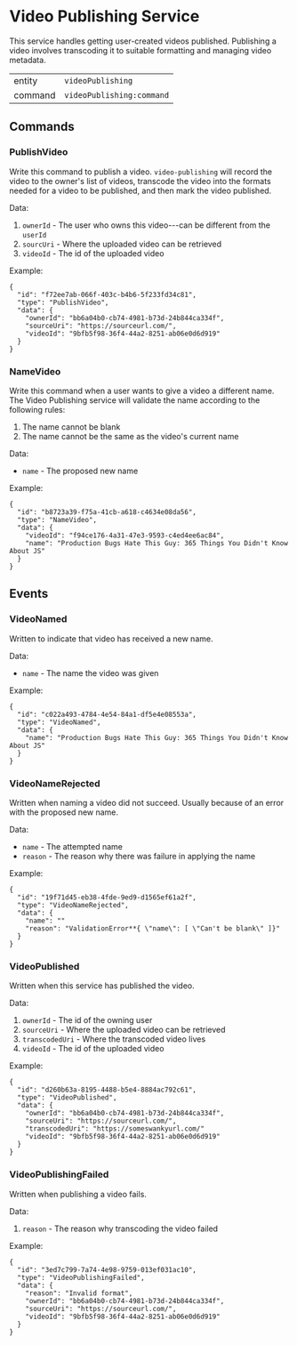 # Video Publishing Service

This service handles getting user-created videos published. Publishing a video involves transcoding it to suitable formatting and managing video metadata.

|         |                           |
| ------- | ------------------------- |
| entity  | `videoPublishing`         |
| command | `videoPublishing:command` |

## Commands

### PublishVideo

Write this command to publish a video. `video-publishing` will record the video to the owner's list of videos, transcode the video into the formats needed for a video to be published, and then mark the video published.

Data:

1. `ownerId` - The user who owns this video---can be different from the `userId`
2. `sourcUri` - Where the uploaded video can be retrieved
3. `videoId` - The id of the uploaded video

Example:

```
{
  "id": "f72ee7ab-066f-403c-b4b6-5f233fd34c81",
  "type": "PublishVideo",
  "data": {
    "ownerId": "bb6a04b0-cb74-4981-b73d-24b844ca334f",
    "sourceUri": "https://sourceurl.com/",
    "videoId": "9bfb5f98-36f4-44a2-8251-ab06e0d6d919"
  }
}
```

### NameVideo

Write this command when a user wants to give a video a different name. The Video Publishing service will validate the name according to the following rules:

1. The name cannot be blank
2. The name cannot be the same as the video's current name

Data:

- `name` - The proposed new name

Example:

```
{
  "id": "b8723a39-f75a-41cb-a618-c4634e08da56",
  "type": "NameVideo",
  "data": {
    "videoId": "f94ce176-4a31-47e3-9593-c4ed4ee6ac84",
    "name": "Production Bugs Hate This Guy: 365 Things You Didn't Know About JS"
  }
}
```

## Events

### VideoNamed

Written to indicate that video has received a new name.

Data:

- `name` - The name the video was given

Example:

```
{
  "id": "c022a493-4784-4e54-84a1-df5e4e08553a",
  "type": "VideoNamed",
  "data": {
    "name": "Production Bugs Hate This Guy: 365 Things You Didn't Know About JS"
  }
}
```

### VideoNameRejected

Written when naming a video did not succeed. Usually because of an error with the proposed new name.

Data:

- `name` - The attempted name
- `reason` - The reason why there was failure in applying the name

Example:

```
{
  "id": "19f71d45-eb38-4fde-9ed9-d1565ef61a2f",
  "type": "VideoNameRejected",
  "data": {
    "name": ""
    "reason": "ValidationError**{ \"name\": [ \"Can't be blank\" ]}"
  }
}
```

### VideoPublished

Written when this service has published the video.

Data:

1. `ownerId` - The id of the owning user
2. `sourceUri` - Where the uploaded video can be retrieved
3. `transcodedUri` - Where the transcoded video lives
4. `videoId` - The id of the uploaded video

Example:

```
{
  "id": "d260b63a-8195-4488-b5e4-8884ac792c61",
  "type": "VideoPublished",
  "data": {
    "ownerId": "bb6a04b0-cb74-4981-b73d-24b844ca334f",
    "sourceUri": "https://sourceurl.com/",
    "transcodedUri": "https://someswankyurl.com/"
    "videoId": "9bfb5f98-36f4-44a2-8251-ab06e0d6d919"
  }
}
```

### VideoPublishingFailed

Written when publishing a video fails.

Data:

1. `reason` - The reason why transcoding the video failed

Example:

```
{
  "id": "3ed7c799-7a74-4e98-9759-013ef031ac10",
  "type": "VideoPublishingFailed",
  "data": {
    "reason": "Invalid format",
    "ownerId": "bb6a04b0-cb74-4981-b73d-24b844ca334f",
    "sourceUri": "https://sourceurl.com/",
    "videoId": "9bfb5f98-36f4-44a2-8251-ab06e0d6d919"
  }
}
```
